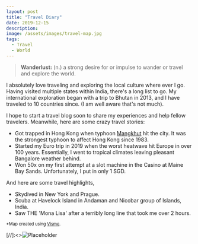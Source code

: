 ```yaml
---
layout: post
title: "Travel Diary"
date: 2019-12-15
description: 
image: /assets/images/travel-map.jpg
tags: 
  - Travel
  - World
---
```


> **Wanderlust:**
>(n.) a strong desire for or impulse to wander or travel and explore the world. 

I absolutely love traveling and exploring the local culture where ever I go. Having visited multiple states within India, there's a long list to go. My international exploration began with a trip to Bhutan in 2013, and I have traveled to 10 countries since. (I am well aware that's not much).

I hope to start a travel blog soon to share my experiences and help fellow travelers. Meanwhile, here are some crazy travel stories:
* Got trapped in Hong Kong when typhoon [Mangkhut](https://en.wikipedia.org/wiki/Typhoon_Mangkhut) hit the city. It was the strongest typhoon to affect Hong Kong since 1983.
* Started my Euro trip in 2019 when the worst heatwave hit Europe in over 100 years. Essentially, I went to tropical climates leaving pleasant Bangalore weather behind.
* Won 50x on my first attempt at a slot machine in the Casino at Maine Bay Sands. Unfortunately, I put in only 1 SGD.

And here are some travel highlights,
* Skydived in New York and Prague.
* Scuba at Havelock Island in Andaman and Nicobar group of Islands, India.
* Saw THE 'Mona Lisa' after a terribly long line that took me over 2 hours.


<span style="font-size:3mm;">\*Map created using [Visme](https://www.visme.co/).</span>

[//]:<>![Placeholder](/assets/images/travel-home.jpg)

